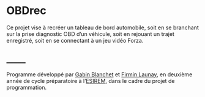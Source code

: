 # OBDrec
Ce projet vise à recréer un tableau de bord automobile, soit en se branchant sur la prise diagnostic OBD d’un véhicule, soit en rejouant un trajet enregistré, soit en se connectant à un jeu vidéo Forza.

## _____
Programme développé par [Gabin Blanchet](mailto:Gabin_Blanchet@etu.u-bourgogne.fr) et [Firmin Launay](mailto:Firmin_Launay@etu.u-bourgogne.fr), en deuxième année de cycle préparatoire à l’[ESIREM](https://esirem.u-bourgogne.fr/), dans le cadre du projet de programmation.
